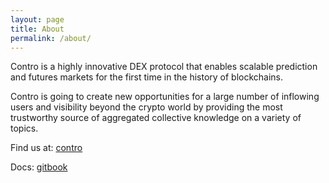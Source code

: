 ```yaml
---
layout: page
title: About
permalink: /about/
---
```


Contro is a highly innovative DEX protocol that enables scalable prediction and futures markets for the first time in the history of blockchains.


Contro is going to create new opportunities for a large number of inflowing users and visibility beyond the crypto world by providing the most trustworthy source of aggregated collective knowledge on a variety of topics.


Find us at:
[contro](https://contr.org)

Docs:
[gitbook](https://contro.gitbook.io/docs/)


